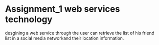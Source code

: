 # Assignment_1 web services technology 

desgining a web service through the user can retrieve the list of his friend list in a social media networkand their location information.

